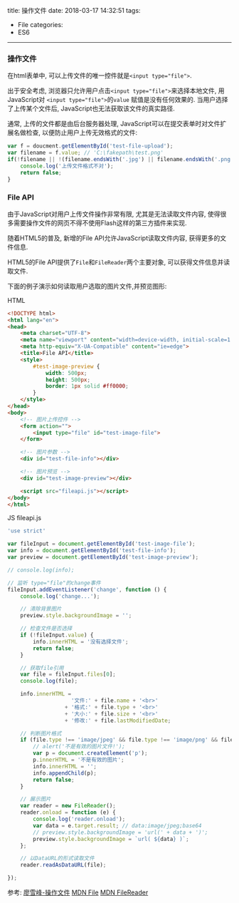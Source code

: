 title: 操作文件
date: 2018-03-17 14:32:51
tags:
- File
categories:
- ES6
---

### 操作文件

在html表单中, 可以上传文件的唯一控件就是`<input type="file">`.

出于安全考虑, 浏览器只允许用户点击`<input type="file">`来选择本地文件, 用JavaScript对 `<input type="file">`的`value` 赋值是没有任何效果的. 当用户选择了上传某个文件后, JavaScript也无法获取该文件的真实路径.

通常, 上传的文件都是由后台服务器处理, JavaScript可以在提交表单时对文件扩展名做检查, 以便防止用户上传无效格式的文件:

``` js
var f = doucment.getElementById('test-file-upload');
var filename = f.value; // 'C:\fakepath\test.png'
if(!filename || !(filename.endsWith('.jpg') || filename.endsWith('.png') || filename.endsWith('.gif')) ) {
    console.log('上传文件格式不对');
    return false;
}
```

<!--more-->

### File API

由于JavaScript对用户上传文件操作非常有限, 尤其是无法读取文件内容, 使得很多需要操作文件的网页不得不使用Flash这样的第三方插件来实现.

随着HTML5的普及, 新增的File API允许JavaScript读取文件内容, 获得更多的文件信息.

HTML5的File API提供了`File`和`FileReader`两个主要对象, 可以获得文件信息并读取文件.

下面的例子演示如何读取用户选取的图片文件,并预览图形:

HTML

``` html
<!DOCTYPE html>
<html lang="en">
<head>
    <meta charset="UTF-8">
    <meta name="viewport" content="width=device-width, initial-scale=1.0">
    <meta http-equiv="X-UA-Compatible" content="ie=edge">
    <title>File API</title>
    <style>
        #test-image-preview {
            width: 500px;
            height: 500px;
            border: 1px solid #ff0000;
        }
    </style>
</head>
<body>
    <!-- 图片上传控件 -->
    <form action="">
        <input type="file" id="test-image-file">
    </form>

    <!-- 图片参数 -->
    <div id="test-file-info"></div>

    <!-- 图片预览 -->
    <div id="test-image-preview"></div>

    <script src="fileapi.js"></script>
</body>
</html>
```

JS fileapi.js

``` javascript
'use strict'

var fileInput = document.getElementById('test-image-file');
var info = document.getElementById('test-file-info');
var preview = document.getElementById('test-image-preview');

// console.log(info);

// 监听 type="file"的change事件
fileInput.addEventListener('change', function () {
    console.log('change...');

    // 清除背景图片
    preview.style.backgroundImage = '';

    // 检查文件是否选择
    if (!fileInput.value) {
        info.innerHTML = '没有选择文件';
        return false;
    }

    // 获取file引用
    var file = fileInput.files[0];
    console.log(file);

    info.innerHTML =
                    '文件:' + file.name + '<br>'
                  + '格式:' + file.type + '<br>'
                  + '大小:' + file.size + '<br>'
                  + '修改:' + file.lastModifiedDate;

    // 判断图片格式
    if (file.type !== 'image/jpeg' && file.type !== 'image/png' && file.type !== 'image/gif') {
        // alert('不是有效的图片文件!');
        var p = document.createElement('p');
        p.innerHTML = '不是有效的图片';
        info.innerHTML = '';
        info.appendChild(p);
        return false;
    }

    // 展示图片
    var reader = new FileReader();
    reader.onload = function (e) {
        console.log('reader.onload');
        var data = e.target.result; // data:image/jpeg;base64
        // preview.style.backgroundImage = 'url(' + data + ')';
        preview.style.backgroundImage = `url( ${data} )`;
    };

    // 以DataURL的形式读取文件
    reader.readAsDataURL(file);

});
```
参考:
[廖雪峰-操作文件](https://www.liaoxuefeng.com/wiki/001434446689867b27157e896e74d51a89c25cc8b43bdb3000/00143449993875172bbfac4b9764e2d9e2b5a17c706b3db000#0)
[MDN File](https://developer.mozilla.org/zh-CN/docs/Web/API/File)
[MDN FileReader](https://developer.mozilla.org/zh-CN/docs/Web/API/FileReader)


